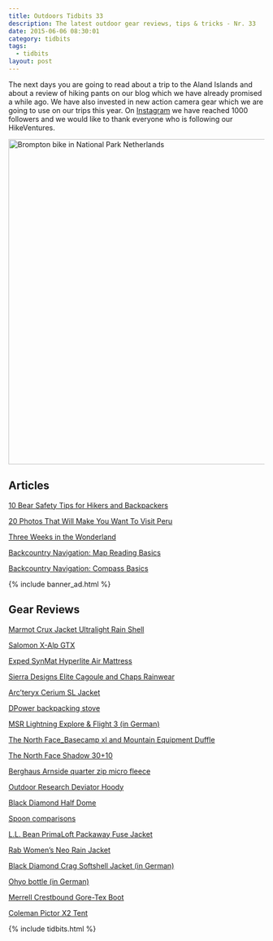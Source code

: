 ```yaml
---
title: Outdoors Tidbits 33
description: The latest outdoor gear reviews, tips & tricks - Nr. 33
date: 2015-06-06 08:30:01
category: tidbits
tags:
  - tidbits
layout: post
---
```



The next days you are going to read about a trip to the Aland Islands and about a review of hiking pants on our blog which we have already promised a while ago. We have also invested in new action camera gear which we are going to use on our trips this year. On <a href="https://instagram.com/hikeventure/">Instagram</a> we have reached 1000 followers and we would like to thank everyone who is following our HikeVentures.

<a href="https://www.flickr.com/photos/90204224@N07/17891393053" title="Brompton bike in National Park Netherlands"><img src="https://c1.staticflickr.com/1/267/17891393053_aa712e7470_o.png" width="640" height="640" alt="Brompton bike in National Park Netherlands"></a><!--more-->

## Articles
[10 Bear Safety Tips for Hikers and Backpackers](http://feedproxy.google.com/~r/PlayOutsideGuide/~3/eQK2Aa-XXos/10-bear-safety-tips-for-hikers-and.html)

[20 Photos That Will Make You Want To Visit Peru](http://trailtopeak.com/2015/06/03/20-photos-that-will-make-you-want-to-visit-peru)

[Three Weeks in the Wonderland](http://korpijaakko.com/2015/05/30/three-weeks-in-the-wonderland)

[Backcountry Navigation: Map Reading Basics](http://wildernessdave.com/backcountry-navigation-how-to-read-a-map/)

[Backcountry Navigation: Compass Basics](http://wildernessdave.com/backcountry-navigation-compass-basics/)

{% include banner_ad.html %}

## Gear Reviews
[Marmot Crux Jacket Ultralight Rain Shell](http://thebigoutside.com/review-marmot-crux-jacket-ultralight-rain-shell/)

[Salomon X-Alp GTX](https://climbinggearreviewsuk.wordpress.com/2015/06/04/salomon-x-alp-gtx/)

[Exped SynMat Hyperlite Air Mattress](http://thebigoutside.com/gear-review-exped-synmat-hyperlite-air-mattress/)

[Sierra Designs Elite Cagoule and Chaps Rainwear](http://treelinebackpacker.com/2015/06/01/sierra-designs-elite-cagoule-and-chaps-rainwear)

[Arc’teryx Cerium SL Jacket](https://climbinggearreviewsuk.wordpress.com/2015/06/01/arcteryx-cerium-sl-jacket/)

[DPower backpacking stove](http://treelinebackpacker.com/2015/05/30/dpower-backpacking-stove-review)


[MSR Lightning Explore & Flight 3 (in German)](http://www.airfreshing.com/testbericht-msr-lightning-explore-flight-3-schneeschuh-teleskopstock.html)


[The North Face_Basecamp xl and Mountain Equipment Duffle](http://kernowoutdoors.com/outdoor_gear/the_north_face_basecamp_xl_and_mountain_equipment_duffle_reviews/)

[The North Face Shadow 30+10](https://climbinggearreviewsuk.wordpress.com/2015/05/27/the-north-face-shadow-3010-review/)

[Berghaus Arnside quarter zip micro fleece](http://www.hikersblog.co.uk/berghaus-arnside-quarter-zip-micro-fleece/)

[Outdoor Research Deviator Hoody](http://thebigoutside.com/review-outdoor-research-deviator-hoody/)

[Black Diamond Half Dome](https://climbinggearreviewsuk.wordpress.com/2015/05/21/black-diamond-half-dome-review/)

[Spoon comparisons](http://www.snowqueenandscout.com/journal/2015/5/21/100daysofwilderness-day-24-some-spoon-ish-comparisons)

[L.L. Bean PrimaLoft Packaway Fuse Jacket](http://thebigoutside.com/review-l-l-bean-primaloft-packaway-fuse-jacket/)

[Rab Women’s Neo Rain Jacket](http://lotsafreshair.com/2015/05/11/rab-womens-neo-rain-jacket-review/)

[Black Diamond Crag Softshell Jacket (in German)](https://www.hiking-blog.de/bekleidung/praxistest-black-diamond-crag-softshell-jacket/)

[Ohyo bottle (in German)](http://fraeulein-draussen.de/testbericht-ohyo-trinkflasche/)

[Merrell Crestbound Gore-Tex Boot](http://www.hikersblog.co.uk/merrell-crestbound-gore-tex-boot-review/)

[Coleman Pictor X2 Tent](http://www.hikersblog.co.uk/coleman-pictor-x2-tent-gear-review/)


{% include tidbits.html %}
